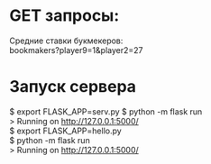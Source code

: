 # GET запросы:
Средние ставки букмекеров:<br>
bookmakers?player9=1&player2=27
# Запуск сервера
$ export FLASK_APP=serv.py
$ python -m flask run <br>
 \> Running on http://127.0.0.1:5000/ <br>
$ export FLASK_APP=hello.py<br>
$ python -m flask run <br>
 \> Running on http://127.0.0.1:5000/
